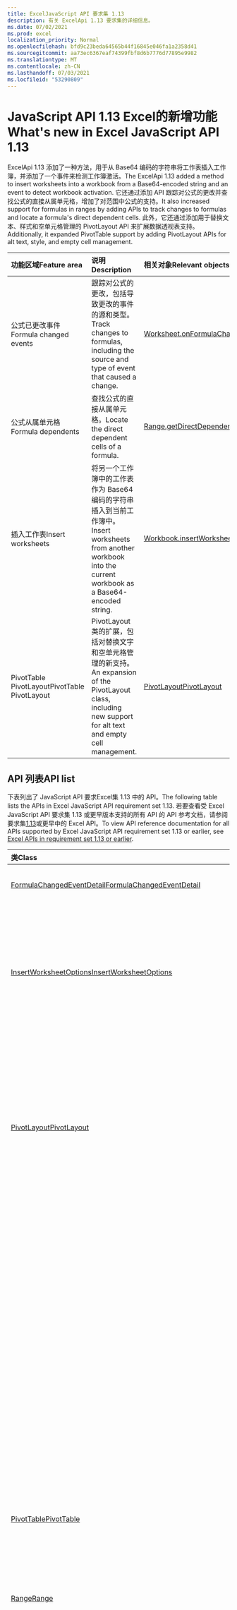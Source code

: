 ```yaml
---
title: ExcelJavaScript API 要求集 1.13
description: 有关 ExcelApi 1.13 要求集的详细信息。
ms.date: 07/02/2021
ms.prod: excel
localization_priority: Normal
ms.openlocfilehash: bfd9c23beda64565b44f16845e046fa1a2358d41
ms.sourcegitcommit: aa73ec6367eaf74399fbf8d6b7776d77895e9982
ms.translationtype: MT
ms.contentlocale: zh-CN
ms.lasthandoff: 07/03/2021
ms.locfileid: "53290809"
---
```

# <a name="whats-new-in-excel-javascript-api-113"></a><span data-ttu-id="291f8-103">JavaScript API 1.13 Excel的新增功能</span><span class="sxs-lookup"><span data-stu-id="291f8-103">What's new in Excel JavaScript API 1.13</span></span>

<span data-ttu-id="291f8-104">ExcelApi 1.13 添加了一种方法，用于从 Base64 编码的字符串将工作表插入工作簿，并添加了一个事件来检测工作簿激活。</span><span class="sxs-lookup"><span data-stu-id="291f8-104">The ExcelApi 1.13 added a method to insert worksheets into a workbook from a Base64-encoded string and an event to detect workbook activation.</span></span> <span data-ttu-id="291f8-105">它还通过添加 API 跟踪对公式的更改并查找公式的直接从属单元格，增加了对范围中公式的支持。</span><span class="sxs-lookup"><span data-stu-id="291f8-105">It also increased support for formulas in ranges by adding APIs to track changes to formulas and locate a formula's direct dependent cells.</span></span> <span data-ttu-id="291f8-106">此外，它还通过添加用于替换文本、样式和空单元格管理的 PivotLayout API 来扩展数据透视表支持。</span><span class="sxs-lookup"><span data-stu-id="291f8-106">Additionally, it expanded PivotTable support by adding PivotLayout APIs for alt text, style, and empty cell management.</span></span>

| <span data-ttu-id="291f8-107">功能区域</span><span class="sxs-lookup"><span data-stu-id="291f8-107">Feature area</span></span> | <span data-ttu-id="291f8-108">说明</span><span class="sxs-lookup"><span data-stu-id="291f8-108">Description</span></span> | <span data-ttu-id="291f8-109">相关对象</span><span class="sxs-lookup"><span data-stu-id="291f8-109">Relevant objects</span></span> |
|:--- |:--- |:--- |
| <span data-ttu-id="291f8-110">公式已更改事件</span><span class="sxs-lookup"><span data-stu-id="291f8-110">Formula changed events</span></span> | <span data-ttu-id="291f8-111">跟踪对公式的更改，包括导致更改的事件的源和类型。</span><span class="sxs-lookup"><span data-stu-id="291f8-111">Track changes to formulas, including the source and type of event that caused a change.</span></span> | [<span data-ttu-id="291f8-112">Worksheet.onFormulaChanged</span><span class="sxs-lookup"><span data-stu-id="291f8-112">Worksheet.onFormulaChanged</span></span>](/javascript/api/excel/excel.worksheet#onFormulaChanged)|
| <span data-ttu-id="291f8-113">公式从属单元格</span><span class="sxs-lookup"><span data-stu-id="291f8-113">Formula dependents</span></span> | <span data-ttu-id="291f8-114">查找公式的直接从属单元格。</span><span class="sxs-lookup"><span data-stu-id="291f8-114">Locate the direct dependent cells of a formula.</span></span> | [<span data-ttu-id="291f8-115">Range.getDirectDependents</span><span class="sxs-lookup"><span data-stu-id="291f8-115">Range.getDirectDependents</span></span>](/javascript/api/excel/excel.range#getDirectDependents__) |
| <span data-ttu-id="291f8-116">插入工作表</span><span class="sxs-lookup"><span data-stu-id="291f8-116">Insert worksheets</span></span> | <span data-ttu-id="291f8-117">将另一个工作簿中的工作表作为 Base64 编码的字符串插入到当前工作簿中。</span><span class="sxs-lookup"><span data-stu-id="291f8-117">Insert worksheets from another workbook into the current workbook as a Base64-encoded string.</span></span> | [<span data-ttu-id="291f8-118">Workbook.insertWorksheetsFromBase64</span><span class="sxs-lookup"><span data-stu-id="291f8-118">Workbook.insertWorksheetsFromBase64</span></span>](/javascript/api/excel/excel.workbook#insertWorksheetsFromBase64_base64File__options_) |
| <span data-ttu-id="291f8-119">PivotTable PivotLayout</span><span class="sxs-lookup"><span data-stu-id="291f8-119">PivotTable PivotLayout</span></span> | <span data-ttu-id="291f8-120">PivotLayout 类的扩展，包括对替换文字和空单元格管理的新支持。</span><span class="sxs-lookup"><span data-stu-id="291f8-120">An expansion of the PivotLayout class, including new support for alt text and empty cell management.</span></span> | [<span data-ttu-id="291f8-121">PivotLayout</span><span class="sxs-lookup"><span data-stu-id="291f8-121">PivotLayout</span></span>](/javascript/api/excel/excel.pivotlayout) |

## <a name="api-list"></a><span data-ttu-id="291f8-122">API 列表</span><span class="sxs-lookup"><span data-stu-id="291f8-122">API list</span></span>

<span data-ttu-id="291f8-123">下表列出了 JavaScript API 要求Excel集 1.13 中的 API。</span><span class="sxs-lookup"><span data-stu-id="291f8-123">The following table lists the APIs in Excel JavaScript API requirement set 1.13.</span></span> <span data-ttu-id="291f8-124">若要查看受 Excel JavaScript API 要求集 1.13 或更早版本支持的所有 API 的 API 参考文档，请参阅要求集[1.13](/javascript/api/excel?view=excel-js-1.13&preserve-view=true)或更早中的 Excel API。</span><span class="sxs-lookup"><span data-stu-id="291f8-124">To view API reference documentation for all APIs supported by Excel JavaScript API requirement set 1.13 or earlier, see [Excel APIs in requirement set 1.13 or earlier](/javascript/api/excel?view=excel-js-1.13&preserve-view=true).</span></span>

| <span data-ttu-id="291f8-125">类</span><span class="sxs-lookup"><span data-stu-id="291f8-125">Class</span></span> | <span data-ttu-id="291f8-126">域</span><span class="sxs-lookup"><span data-stu-id="291f8-126">Fields</span></span> | <span data-ttu-id="291f8-127">说明</span><span class="sxs-lookup"><span data-stu-id="291f8-127">Description</span></span> |
|:---|:---|:---|
|[<span data-ttu-id="291f8-128">FormulaChangedEventDetail</span><span class="sxs-lookup"><span data-stu-id="291f8-128">FormulaChangedEventDetail</span></span>](/javascript/api/excel/excel.formulachangedeventdetail)|[<span data-ttu-id="291f8-129">cellAddress</span><span class="sxs-lookup"><span data-stu-id="291f8-129">cellAddress</span></span>](/javascript/api/excel/excel.formulachangedeventdetail#celladdress)|<span data-ttu-id="291f8-130">包含已更改公式的单元格的地址。</span><span class="sxs-lookup"><span data-stu-id="291f8-130">The address of the cell that contains the changed formula.</span></span>|
||[<span data-ttu-id="291f8-131">previousFormula</span><span class="sxs-lookup"><span data-stu-id="291f8-131">previousFormula</span></span>](/javascript/api/excel/excel.formulachangedeventdetail#previousformula)|<span data-ttu-id="291f8-132">表示上一个公式，在更改之前。</span><span class="sxs-lookup"><span data-stu-id="291f8-132">Represents the previous formula, before it was changed.</span></span>|
|[<span data-ttu-id="291f8-133">InsertWorksheetOptions</span><span class="sxs-lookup"><span data-stu-id="291f8-133">InsertWorksheetOptions</span></span>](/javascript/api/excel/excel.insertworksheetoptions)|[<span data-ttu-id="291f8-134">positionType</span><span class="sxs-lookup"><span data-stu-id="291f8-134">positionType</span></span>](/javascript/api/excel/excel.insertworksheetoptions#positiontype)|<span data-ttu-id="291f8-135">新工作表的当前工作簿中的插入位置。</span><span class="sxs-lookup"><span data-stu-id="291f8-135">The insert position, in the current workbook, of the new worksheets.</span></span>|
||[<span data-ttu-id="291f8-136">relativeTo</span><span class="sxs-lookup"><span data-stu-id="291f8-136">relativeTo</span></span>](/javascript/api/excel/excel.insertworksheetoptions#relativeto)|<span data-ttu-id="291f8-137">引用参数的当前工作簿中的 `WorksheetPositionType` 工作表。</span><span class="sxs-lookup"><span data-stu-id="291f8-137">The worksheet in the current workbook that is referenced for the `WorksheetPositionType` parameter.</span></span>|
||[<span data-ttu-id="291f8-138">sheetNamesToInsert</span><span class="sxs-lookup"><span data-stu-id="291f8-138">sheetNamesToInsert</span></span>](/javascript/api/excel/excel.insertworksheetoptions#sheetnamestoinsert)|<span data-ttu-id="291f8-139">要插入的单个工作表的名称。</span><span class="sxs-lookup"><span data-stu-id="291f8-139">The names of individual worksheets to insert.</span></span>|
|[<span data-ttu-id="291f8-140">PivotLayout</span><span class="sxs-lookup"><span data-stu-id="291f8-140">PivotLayout</span></span>](/javascript/api/excel/excel.pivotlayout)|[<span data-ttu-id="291f8-141">altTextDescription</span><span class="sxs-lookup"><span data-stu-id="291f8-141">altTextDescription</span></span>](/javascript/api/excel/excel.pivotlayout#alttextdescription)|<span data-ttu-id="291f8-142">数据透视表的替换文字说明。</span><span class="sxs-lookup"><span data-stu-id="291f8-142">The alt text description of the PivotTable.</span></span>|
||[<span data-ttu-id="291f8-143">altTextTitle</span><span class="sxs-lookup"><span data-stu-id="291f8-143">altTextTitle</span></span>](/javascript/api/excel/excel.pivotlayout#alttexttitle)|<span data-ttu-id="291f8-144">数据透视表的替换文字标题。</span><span class="sxs-lookup"><span data-stu-id="291f8-144">The alt text title of the PivotTable.</span></span>|
||[<span data-ttu-id="291f8-145">displayBlankLineAfterEachItem (显示：boolean) </span><span class="sxs-lookup"><span data-stu-id="291f8-145">displayBlankLineAfterEachItem(display: boolean)</span></span>](/javascript/api/excel/excel.pivotlayout#displayblanklineaftereachitem-display-)|<span data-ttu-id="291f8-146">设置是否在每一项后显示一个空行。</span><span class="sxs-lookup"><span data-stu-id="291f8-146">Sets whether or not to display a blank line after each item.</span></span>|
||[<span data-ttu-id="291f8-147">emptyCellText</span><span class="sxs-lookup"><span data-stu-id="291f8-147">emptyCellText</span></span>](/javascript/api/excel/excel.pivotlayout#emptycelltext)|<span data-ttu-id="291f8-148">如果 为 ，则自动填充到数据透视表中任何空单元格中的文本 `fillEmptyCells == true` 。</span><span class="sxs-lookup"><span data-stu-id="291f8-148">The text that is automatically filled into any empty cell in the PivotTable if `fillEmptyCells == true`.</span></span>|
||[<span data-ttu-id="291f8-149">fillEmptyCells</span><span class="sxs-lookup"><span data-stu-id="291f8-149">fillEmptyCells</span></span>](/javascript/api/excel/excel.pivotlayout#fillemptycells)|<span data-ttu-id="291f8-150">指定是否应该使用 填充数据透视表中的空单元格 `emptyCellText` 。</span><span class="sxs-lookup"><span data-stu-id="291f8-150">Specifies whether empty cells in the PivotTable should be populated with the `emptyCellText`.</span></span>|
||[<span data-ttu-id="291f8-151">repeatAllItemLabels (repeatLabels：boolean) </span><span class="sxs-lookup"><span data-stu-id="291f8-151">repeatAllItemLabels(repeatLabels: boolean)</span></span>](/javascript/api/excel/excel.pivotlayout#repeatallitemlabels-repeatlabels-)|<span data-ttu-id="291f8-152">设置数据透视表中所有字段的"重复所有项目标签"设置。</span><span class="sxs-lookup"><span data-stu-id="291f8-152">Sets the "repeat all item labels" setting across all fields in the PivotTable.</span></span>|
||[<span data-ttu-id="291f8-153">showFieldHeaders</span><span class="sxs-lookup"><span data-stu-id="291f8-153">showFieldHeaders</span></span>](/javascript/api/excel/excel.pivotlayout#showfieldheaders)|<span data-ttu-id="291f8-154">指定数据透视表是否显示字段标题 (字段标题和筛选器下拉列表) 。</span><span class="sxs-lookup"><span data-stu-id="291f8-154">Specifies whether the PivotTable displays field headers (field captions and filter drop-downs).</span></span>|
|[<span data-ttu-id="291f8-155">PivotTable</span><span class="sxs-lookup"><span data-stu-id="291f8-155">PivotTable</span></span>](/javascript/api/excel/excel.pivottable)|[<span data-ttu-id="291f8-156">refreshOnOpen</span><span class="sxs-lookup"><span data-stu-id="291f8-156">refreshOnOpen</span></span>](/javascript/api/excel/excel.pivottable#refreshonopen)|<span data-ttu-id="291f8-157">指定工作簿打开时数据透视表是否刷新。</span><span class="sxs-lookup"><span data-stu-id="291f8-157">Specifies whether the PivotTable refreshes when the workbook opens.</span></span>|
|[<span data-ttu-id="291f8-158">Range</span><span class="sxs-lookup"><span data-stu-id="291f8-158">Range</span></span>](/javascript/api/excel/excel.range)|[<span data-ttu-id="291f8-159">getDirectDependents () </span><span class="sxs-lookup"><span data-stu-id="291f8-159">getDirectDependents()</span></span>](/javascript/api/excel/excel.range#getdirectdependents--)|<span data-ttu-id="291f8-160">返回一个对象，该对象表示包含同一工作表或多个工作表中单元格的所有直接从属 `WorkbookRangeAreas` 单元格的范围。</span><span class="sxs-lookup"><span data-stu-id="291f8-160">Returns a `WorkbookRangeAreas` object that represents the range containing all the direct dependents of a cell in the same worksheet or in multiple worksheets.</span></span>|
||[<span data-ttu-id="291f8-161">getExtendedRange (方向：Excel。KeyboardDirection， activeCell？： Range \| string) </span><span class="sxs-lookup"><span data-stu-id="291f8-161">getExtendedRange(direction: Excel.KeyboardDirection, activeCell?: Range \| string)</span></span>](/javascript/api/excel/excel.range#getextendedrange-direction--activecell-)|<span data-ttu-id="291f8-162">返回一个 range 对象，该对象包括当前区域以及区域边缘，根据提供的方向。</span><span class="sxs-lookup"><span data-stu-id="291f8-162">Returns a range object that includes the current range and up to the edge of the range, based on the provided direction.</span></span>|
||[<span data-ttu-id="291f8-163">getMergedAreasOrNullObject () </span><span class="sxs-lookup"><span data-stu-id="291f8-163">getMergedAreasOrNullObject()</span></span>](/javascript/api/excel/excel.range#getmergedareasornullobject--)|<span data-ttu-id="291f8-164">返回一个 RangeAreas 对象，该对象代表此范围中的合并区域。</span><span class="sxs-lookup"><span data-stu-id="291f8-164">Returns a RangeAreas object that represents the merged areas in this range.</span></span>|
||[<span data-ttu-id="291f8-165">getRangeEdge (方向：Excel。KeyboardDirection， activeCell？： Range \| string) </span><span class="sxs-lookup"><span data-stu-id="291f8-165">getRangeEdge(direction: Excel.KeyboardDirection, activeCell?: Range \| string)</span></span>](/javascript/api/excel/excel.range#getrangeedge-direction--activecell-)|<span data-ttu-id="291f8-166">返回一个 range 对象，该对象是数据区域的边缘单元格，对应于提供的方向。</span><span class="sxs-lookup"><span data-stu-id="291f8-166">Returns a range object that is the edge cell of the data region that corresponds to the provided direction.</span></span>|
|[<span data-ttu-id="291f8-167">Table</span><span class="sxs-lookup"><span data-stu-id="291f8-167">Table</span></span>](/javascript/api/excel/excel.table)|[<span data-ttu-id="291f8-168">resize (newRange：Range \| string) </span><span class="sxs-lookup"><span data-stu-id="291f8-168">resize(newRange: Range \| string)</span></span>](/javascript/api/excel/excel.table#resize-newrange-)|<span data-ttu-id="291f8-169">将表格调整到新区域。</span><span class="sxs-lookup"><span data-stu-id="291f8-169">Resize the table to the new range.</span></span>|
|[<span data-ttu-id="291f8-170">Workbook</span><span class="sxs-lookup"><span data-stu-id="291f8-170">Workbook</span></span>](/javascript/api/excel/excel.workbook)|[<span data-ttu-id="291f8-171">insertWorksheetsFromBase64 (base64File： string， options？： Excel。InsertWorksheetOptions) </span><span class="sxs-lookup"><span data-stu-id="291f8-171">insertWorksheetsFromBase64(base64File: string, options?: Excel.InsertWorksheetOptions)</span></span>](/javascript/api/excel/excel.workbook#insertworksheetsfrombase64-base64file--options-)|<span data-ttu-id="291f8-172">将源工作簿中的指定工作表插入到当前工作簿中。</span><span class="sxs-lookup"><span data-stu-id="291f8-172">Inserts the specified worksheets from a source workbook into the current workbook.</span></span>|
||[<span data-ttu-id="291f8-173">onActivated</span><span class="sxs-lookup"><span data-stu-id="291f8-173">onActivated</span></span>](/javascript/api/excel/excel.workbook#onactivated)|<span data-ttu-id="291f8-174">在激活工作簿时发生。</span><span class="sxs-lookup"><span data-stu-id="291f8-174">Occurs when the the workbook is activated.</span></span>|
|[<span data-ttu-id="291f8-175">WorkbookActivatedEventArgs</span><span class="sxs-lookup"><span data-stu-id="291f8-175">WorkbookActivatedEventArgs</span></span>](/javascript/api/excel/excel.workbookactivatedeventargs)|[<span data-ttu-id="291f8-176">type</span><span class="sxs-lookup"><span data-stu-id="291f8-176">type</span></span>](/javascript/api/excel/excel.workbookactivatedeventargs#type)|<span data-ttu-id="291f8-177">获取事件的类型。</span><span class="sxs-lookup"><span data-stu-id="291f8-177">Gets the type of the event.</span></span>|
|[<span data-ttu-id="291f8-178">Worksheet</span><span class="sxs-lookup"><span data-stu-id="291f8-178">Worksheet</span></span>](/javascript/api/excel/excel.worksheet)|[<span data-ttu-id="291f8-179">onFormulaChanged</span><span class="sxs-lookup"><span data-stu-id="291f8-179">onFormulaChanged</span></span>](/javascript/api/excel/excel.worksheet#onformulachanged)|<span data-ttu-id="291f8-180">在此工作表中更改一个或多个公式时发生。</span><span class="sxs-lookup"><span data-stu-id="291f8-180">Occurs when one or more formulas are changed in this worksheet.</span></span>|
|[<span data-ttu-id="291f8-181">WorksheetCollection</span><span class="sxs-lookup"><span data-stu-id="291f8-181">WorksheetCollection</span></span>](/javascript/api/excel/excel.worksheetcollection)|[<span data-ttu-id="291f8-182">onFormulaChanged</span><span class="sxs-lookup"><span data-stu-id="291f8-182">onFormulaChanged</span></span>](/javascript/api/excel/excel.worksheetcollection#onformulachanged)|<span data-ttu-id="291f8-183">在此集合的任何工作表中更改一个或多个公式时发生。</span><span class="sxs-lookup"><span data-stu-id="291f8-183">Occurs when one or more formulas are changed in any worksheet of this collection.</span></span>|
|[<span data-ttu-id="291f8-184">WorksheetFormulaChangedEventArgs</span><span class="sxs-lookup"><span data-stu-id="291f8-184">WorksheetFormulaChangedEventArgs</span></span>](/javascript/api/excel/excel.worksheetformulachangedeventargs)|[<span data-ttu-id="291f8-185">formulaDetails</span><span class="sxs-lookup"><span data-stu-id="291f8-185">formulaDetails</span></span>](/javascript/api/excel/excel.worksheetformulachangedeventargs#formuladetails)|<span data-ttu-id="291f8-186">获取对象 `FormulaChangedEventDetail` 数组，其中包含有关所有已更改公式的详细信息。</span><span class="sxs-lookup"><span data-stu-id="291f8-186">Gets an array of `FormulaChangedEventDetail` objects, which contain the details about the all of the changed formulas.</span></span>|
||[<span data-ttu-id="291f8-187">source</span><span class="sxs-lookup"><span data-stu-id="291f8-187">source</span></span>](/javascript/api/excel/excel.worksheetformulachangedeventargs#source)|<span data-ttu-id="291f8-188">事件的源。</span><span class="sxs-lookup"><span data-stu-id="291f8-188">The source of the event.</span></span>|
||[<span data-ttu-id="291f8-189">type</span><span class="sxs-lookup"><span data-stu-id="291f8-189">type</span></span>](/javascript/api/excel/excel.worksheetformulachangedeventargs#type)|<span data-ttu-id="291f8-190">获取事件的类型。</span><span class="sxs-lookup"><span data-stu-id="291f8-190">Gets the type of the event.</span></span>|
||[<span data-ttu-id="291f8-191">worksheetId</span><span class="sxs-lookup"><span data-stu-id="291f8-191">worksheetId</span></span>](/javascript/api/excel/excel.worksheetformulachangedeventargs#worksheetid)|<span data-ttu-id="291f8-192">获取公式发生更改的工作表的 ID。</span><span class="sxs-lookup"><span data-stu-id="291f8-192">Gets the ID of the worksheet in which the formula changed.</span></span>|

## <a name="see-also"></a><span data-ttu-id="291f8-193">另请参阅</span><span class="sxs-lookup"><span data-stu-id="291f8-193">See also</span></span>

- [<span data-ttu-id="291f8-194">Excel JavaScript API 参考文档</span><span class="sxs-lookup"><span data-stu-id="291f8-194">Excel JavaScript API Reference Documentation</span></span>](/javascript/api/excel?view=excel-js-1.13&preserve-view=true)
- [<span data-ttu-id="291f8-195">Excel JavaScript API 要求集</span><span class="sxs-lookup"><span data-stu-id="291f8-195">Excel JavaScript API requirement sets</span></span>](excel-api-requirement-sets.md)
